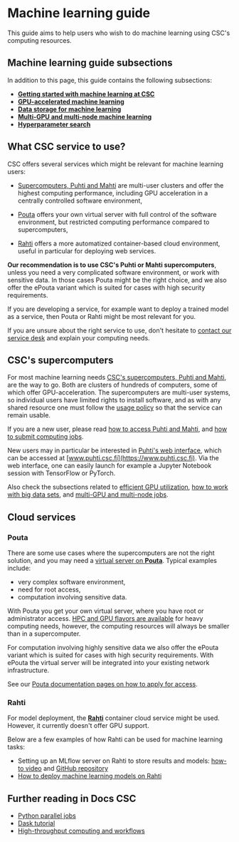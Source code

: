 # Machine learning guide

This guide aims to help users who wish to do machine learning using CSC's
computing resources.

## Machine learning guide subsections

In addition to this page, this guide contains the following subsections:

- [**Getting started with machine learning at CSC**](ml-starting.md)
- [**GPU-accelerated machine learning**](gpu-ml.md)
- [**Data storage for machine learning**](ml-data.md)
- [**Multi-GPU and multi-node machine learning**](ml-multi.md)
- [**Hyperparameter search**](hyperparameter_search.md)


## What CSC service to use?

CSC offers several services which might be relevant for machine learning users:

- [Supercomputers, Puhti and Mahti](../../computing/index.md) are multi-user
  clusters and offer the highest computing performance, including GPU
  acceleration in a centrally controlled software environment,

- [Pouta](../../cloud/pouta/index.md) offers your own virtual server with full
  control of the software environment, but restricted computing performance
  compared to supercomputers, 

- [Rahti](../../cloud/rahti/index.md) offers a more automatized container-based
  cloud environment, useful in particular for deploying web services.

**Our recommendation is to use CSC's Puhti or Mahti supercomputers**, unless you
need a very complicated software environment, or work with sensitive data. In
those cases Pouta might be the right choice, and we also offer the ePouta
variant which is suited for cases with high security requirements.

If you are developing a service, for example want to deploy a trained model as a
service, then Pouta or Rahti might be most relevant for you. 

If you are unsure about the right service to use, don't hesitate to [contact our
service desk](../contact.md) and explain your computing needs.


## CSC's supercomputers

For most machine learning needs [CSC's supercomputers, Puhti and
Mahti](../../computing/index.md), are the way to go. Both are clusters of
hundreds of computers, some of which offer GPU-acceleration. The supercomputers
are multi-user systems, so individual users have limited rights to install
software, and as with any shared resource one must follow the [usage
policy](../../computing/index.md#usage-policy) so that the service can remain
usable.

If you are a new user, please read [how to access Puhti and
Mahti](../../computing/index.md), and [how to submit computing
jobs](../../computing/running/index.md).

New users may in particular be interested in [Puhti's web
interface](https://docs.csc.fi/computing/webinterface/), which can be accessed
at [www.puhti.csc.fi](https://www.puhti.csc.fi). Via the web interface, one can
easily launch for example a Jupyter Notebook session with TensorFlow or PyTorch.

Also check the subsections related to [efficient GPU utilization](gpu-ml.md),
[how to work with big data sets](ml-data.md), and [multi-GPU and multi-node
jobs](ml-multi.md).


## Cloud services

### Pouta

There are some use cases where the supercomputers are not the right solution,
and you may need a [virtual server on **Pouta**](../../cloud/pouta/index.md).
Typical examples include:

- very complex software environment,
- need for root access,
- computation involving sensitive data.

With Pouta you get your own virtual server, where you have root or administrator
access. [HPC and GPU flavors are
available](../../cloud/pouta/vm-flavors-and-billing.md#hpc-flavors) for heavy
computing needs, however, the computing resources will always be smaller than in
a supercomputer.

For computation involving highly sensitive data we also offer the ePouta variant
which is suited for cases with high security requirements. With ePouta the
virtual server will be integrated into your existing network infrastructure.

See our [Pouta documentation pages on how to apply for
access](../../cloud/pouta/index.md).


### Rahti

For model deployment, the [**Rahti**](../../cloud/rahti/index.md) container
cloud service might be used. However, it currently doesn't offer GPU support.

Below are a few examples of how Rahti can be used for machine learning tasks:

* Setting up an MLflow server on Rahti to store results and models: 
  [how-to video](https://video.csc.fi/media/t/0_2frjyzz9) and 
  [GitHub repository](https://github.com/CSCfi/mlflow-openshift)
* [How to deploy machine learning models on Rahti](https://github.com/CSCfi/rahti-ml-examples)


## Further reading in Docs CSC

* [Python parallel jobs](../../apps/python.md#python-parallel-jobs)
* [Dask tutorial](dask-python.md)
* [High-throughput computing and workflows](../../computing/running/throughput.md)
